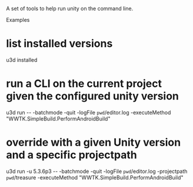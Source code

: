 A set of tools to help run unity on the command line.

Examples

# list installed versions
u3d installed

# run a CLI on the current project given the configured unity version
u3d run -- -batchmode -quit -logFile `pwd`/editor.log -executeMethod "WWTK.SimpleBuild.PerformAndroidBuild"

# override with a given Unity version and a specific projectpath
u3d run -u 5.3.6p3 -- -batchmode -quit -logFile `pwd`/editor.log -projectpath `pwd`/treasure -executeMethod "WWTK.SimpleBuild.PerformAndroidBuild"
